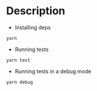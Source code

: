 # Description
- Installing deps
```
yarn
```
- Running tests
```
yarn test
```
- Running tests in a debug mode
```
yarn debug
```

